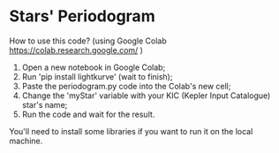 # Stars' Periodogram

How to use this code? (using Google Colab https://colab.research.google.com/ )
1. Open a new notebook in Google Colab;
2. Run 'pip install lightkurve' (wait to finish);
3. Paste the periodogram.py code into the Colab's new cell;
4. Change the 'myStar' variable with your KIC (Kepler Input Catalogue) star's name;
5. Run the code and wait for the result.

You'll need to install some libraries if you want to run it on the local machine.
